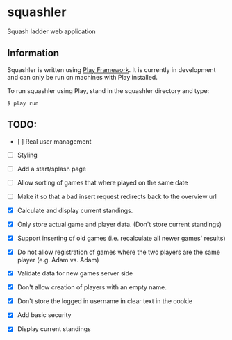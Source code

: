 squashler
=========

Squash ladder web application

## Information

Squashler is written using [Play Framework](http://www.playframework.com/). It is currently in development and can only be run on machines with Play installed.

To run squashler using Play, stand in the squashler directory and type:

```
$ play run
```

## TODO:

- [ ] Real user management
- [ ] Styling
- [ ] Add a start/splash page
- [ ] Allow sorting of games that where played on the same date
- [ ] Make it so that a bad insert request redirects back to the overview url

- [x] Calculate and display current standings.
- [x] Only store actual game and player data. (Don't store current standings)
- [x] Support inserting of old games (i.e. recalculate all newer games' results)
- [x] Do not allow registration of games where the two players are the same player (e.g. Adam vs. Adam)
- [x] Validate data for new games server side
- [x] Don't allow creation of players with an empty name.
- [x] Don't store the logged in username in clear text in the cookie
- [x] Add basic security
- [x] Display current standings

